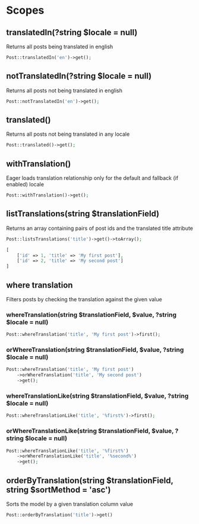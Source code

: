 # Scopes

## translatedIn\(?string $locale = null\)

Returns all posts being translated in english

```php
Post::translatedIn('en')->get();
```

## notTranslatedIn\(?string $locale = null\)

Returns all posts not being translated in english

```php
Post::notTranslatedIn('en')->get();
```

## translated\(\)

Returns all posts not being translated in any locale

```php
Post::translated()->get();
```

## withTranslation\(\)

Eager loads translation relationship only for the default and fallback \(if enabled\) locale

```php
Post::withTranslation()->get();
```

## listTranslations\(string $translationField\)

Returns an array containing pairs of post ids and the translated title attribute

```php
Post::listsTranslations('title')->get()->toArray();
```

```php
[
    ['id' => 1, 'title' => 'My first post'],
    ['id' => 2, 'title' => 'My second post']
]
```

## where translation

Filters posts by checking the translation against the given value

### whereTranslation\(string $translationField, $value, ?string $locale = null\)

```php
Post::whereTranslation('title', 'My first post')->first();
```

### orWhereTranslation\(string $translationField, $value, ?string $locale = null\)

```php
Post::whereTranslation('title', 'My first post')
    ->orWhereTranslation('title', 'My second post')
    ->get();
```

### whereTranslationLike\(string $translationField, $value, ?string $locale = null\)

```php
Post::whereTranslationLike('title', '%first%')->first();
```

### orWhereTranslationLike\(string $translationField, $value, ?string $locale = null\)

```php
Post::whereTranslationLike('title', '%first%')
    ->orWhereTranslationLike('title', '%second%')
    ->get();
```

## orderByTranslation\(string $translationField, string $sortMethod = 'asc'\)

Sorts the model by a given translation column value

```php
Post::orderByTranslation('title')->get()
```
